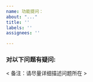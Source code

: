 ```yaml
---
name: 功能提问：
about: "..."
title: ''
labels: ''
assignees: ''

---
```


### 对以下问题有疑问:


< 备注：请尽量详细描述问题所在 >
